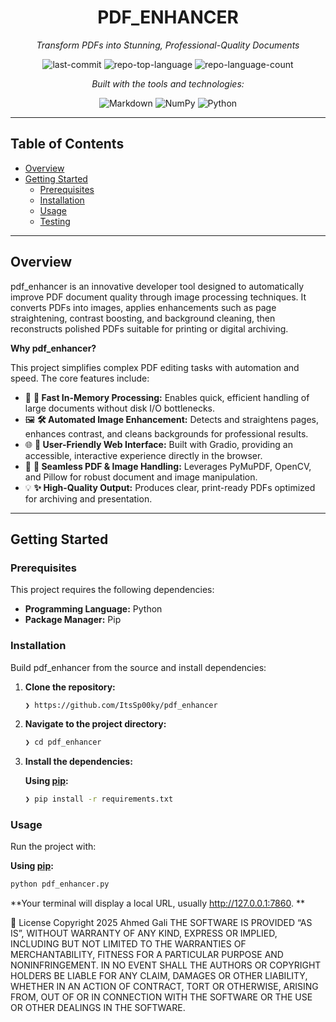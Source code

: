 <div id="top" align="center">

# PDF_ENHANCER

*Transform PDFs into Stunning, Professional-Quality Documents*

![last-commit](https://img.shields.io/github/last-commit/ItsSp00ky/pdf_enhancer?style=flat&logo=git&logoColor=white&color=0080ff)
![repo-top-language](https://img.shields.io/github/languages/top/ItsSp00ky/pdf_enhancer?style=flat&color=0080ff)
![repo-language-count](https://img.shields.io/github/languages/count/ItsSp00ky/pdf_enhancer?style=flat&color=0080ff)

*Built with the tools and technologies:*

![Markdown](https://img.shields.io/badge/Markdown-000000.svg?style=flat&logo=Markdown&logoColor=white)
![NumPy](https://img.shields.io/badge/NumPy-013243.svg?style=flat&logo=NumPy&logoColor=white)
![Python](https://img.shields.io/badge/Python-3776AB.svg?style=flat&logo=Python&logoColor=white)

</div>

---

## Table of Contents

-   [Overview](#overview)
-   [Getting Started](#getting-started)
    -   [Prerequisites](#prerequisites)
    -   [Installation](#installation)
    -   [Usage](#usage)
    -   [Testing](#testing)

---

## Overview

pdf_enhancer is an innovative developer tool designed to automatically improve PDF document quality through image processing techniques. It converts PDFs into images, applies enhancements such as page straightening, contrast boosting, and background cleaning, then reconstructs polished PDFs suitable for printing or digital archiving.

**Why pdf_enhancer?**

This project simplifies complex PDF editing tasks with automation and speed. The core features include:

-   🎯 **🚀 Fast In-Memory Processing:** Enables quick, efficient handling of large documents without disk I/O bottlenecks.
-   🖼️ **🛠️ Automated Image Enhancement:** Detects and straightens pages, enhances contrast, and cleans backgrounds for professional results.
-   🌐 **🎨 User-Friendly Web Interface:** Built with Gradio, providing an accessible, interactive experience directly in the browser.
-   📄 **🔧 Seamless PDF & Image Handling:** Leverages PyMuPDF, OpenCV, and Pillow for robust document and image manipulation.
-   💡 **✨ High-Quality Output:** Produces clear, print-ready PDFs optimized for archiving and presentation.

---

## Getting Started

### Prerequisites

This project requires the following dependencies:

-   **Programming Language:** Python
-   **Package Manager:** Pip

### Installation

Build pdf_enhancer from the source and install dependencies:

1.  **Clone the repository:**
    ```sh
    ❯ https://github.com/ItsSp00ky/pdf_enhancer
    ```
2.  **Navigate to the project directory:**
    ```sh
    ❯ cd pdf_enhancer
    ```
3.  **Install the dependencies:**

    **Using [pip](https://pypi.org/project/pip/):**
    ```sh
    ❯ pip install -r requirements.txt
    ```

### Usage

Run the project with:

**Using [pip](https://pypi.org/project/pip/):**

```sh
python pdf_enhancer.py
```
**Your terminal will display a local URL, usually http://127.0.0.1:7860.
**

📜 License
Copyright 2025 Ahmed Gali
THE SOFTWARE IS PROVIDED “AS IS”, WITHOUT WARRANTY OF ANY KIND, EXPRESS OR IMPLIED, INCLUDING BUT NOT LIMITED TO THE WARRANTIES OF MERCHANTABILITY, FITNESS FOR A PARTICULAR PURPOSE AND NONINFRINGEMENT. IN NO EVENT SHALL THE AUTHORS OR COPYRIGHT HOLDERS BE LIABLE FOR ANY CLAIM, DAMAGES OR OTHER LIABILITY, WHETHER IN AN ACTION OF CONTRACT, TORT OR OTHERWISE, ARISING FROM, OUT OF OR IN CONNECTION WITH THE SOFTWARE OR THE USE OR OTHER DEALINGS IN THE SOFTWARE.


